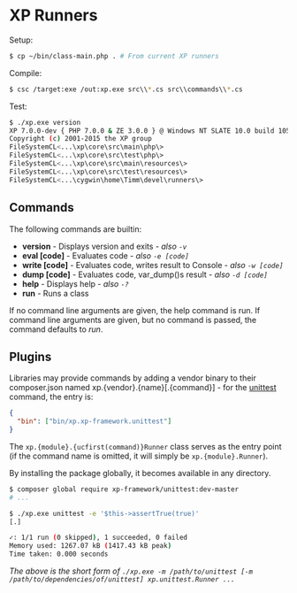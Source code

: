 XP Runners
==========

Setup:

```sh
$ cp ~/bin/class-main.php . # From current XP runners
```

Compile:

```sh
$ csc /target:exe /out:xp.exe src\\*.cs src\\commands\\*.cs
```

Test:

```sh
$ ./xp.exe version
XP 7.0.0-dev { PHP 7.0.0 & ZE 3.0.0 } @ Windows NT SLATE 10.0 build 10586 (Windows 10) i586
Copyright (c) 2001-2015 the XP group
FileSystemCL<...\xp\core\src\main\php\>
FileSystemCL<...\xp\core\src\test\php\>
FileSystemCL<...\xp\core\src\main\resources\>
FileSystemCL<...\xp\core\src\test\resources\>
FileSystemCL<...\cygwin\home\Timm\devel\runners\>
```

Commands
--------
The following commands are builtin:

* **version** - Displays version and exits - *also `-v`*
* **eval [code]** - Evaluates code - *also `-e [code]`*
* **write [code]** - Evaluates code, writes result to Console - *also `-w [code]`*
* **dump [code]** - Evaluates code, var_dump()s result - *also `-d [code]`*
* **help** - Displays help - *also `-?`*
* **run** - Runs a class

If no command line arguments are given, the help command is run. If command line arguments are given, but no command is passed, the command defaults to *run*.

Plugins
-------
Libraries may provide commands by adding a vendor binary to their composer.json named xp.{vendor}.{name}[.{command}] - for the [unittest](https://github.com/xp-framework/unittest/blob/master/bin/xp.xp-framework.unittest) command, the entry is:

```json
{
  "bin": ["bin/xp.xp-framework.unittest"]
}
```

The `xp.{module}.{ucfirst(command)}Runner` class serves as the entry point (if the command name is omitted, it will simply be `xp.{module}.Runner`).

By installing the package globally, it becomes available in any directory.

```sh
$ composer global require xp-framework/unittest:dev-master
# ...

$ ./xp.exe unittest -e '$this->assertTrue(true)'
[.]

✓: 1/1 run (0 skipped), 1 succeeded, 0 failed
Memory used: 1267.07 kB (1417.43 kB peak)
Time taken: 0.000 seconds
```

*The above is the short form of `./xp.exe -m /path/to/unittest [-m /path/to/dependencies/of/unittest] xp.unittest.Runner ...`*